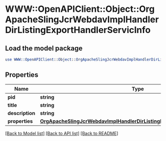 # WWW::OpenAPIClient::Object::OrgApacheSlingJcrWebdavImplHandlerDirListingExportHandlerServicInfo

## Load the model package
```perl
use WWW::OpenAPIClient::Object::OrgApacheSlingJcrWebdavImplHandlerDirListingExportHandlerServicInfo;
```

## Properties
Name | Type | Description | Notes
------------ | ------------- | ------------- | -------------
**pid** | **string** |  | [optional] 
**title** | **string** |  | [optional] 
**description** | **string** |  | [optional] 
**properties** | [**OrgApacheSlingJcrWebdavImplHandlerDirListingExportHandlerServicProperties**](OrgApacheSlingJcrWebdavImplHandlerDirListingExportHandlerServicProperties.md) |  | [optional] 

[[Back to Model list]](../README.md#documentation-for-models) [[Back to API list]](../README.md#documentation-for-api-endpoints) [[Back to README]](../README.md)



